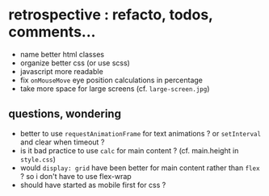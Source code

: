 # retrospective : refacto, todos, comments...

- name better html classes
- organize better css (or use scss)
- javascript more readable
- fix `onMouseMove` eye position calculations in percentage
- take more space for large screens (cf. `large-screen.jpg`)

## questions, wondering

- better to use `requestAnimationFrame` for text animations ? or `setInterval` and clear when timeout ?
- is it bad practice to use `calc` for main content ? (cf. main.height in `style.css`)
- would `display: grid` have been better for main content rather than `flex` ? so i don't have to use flex-wrap
- should have started as mobile first for css ?
